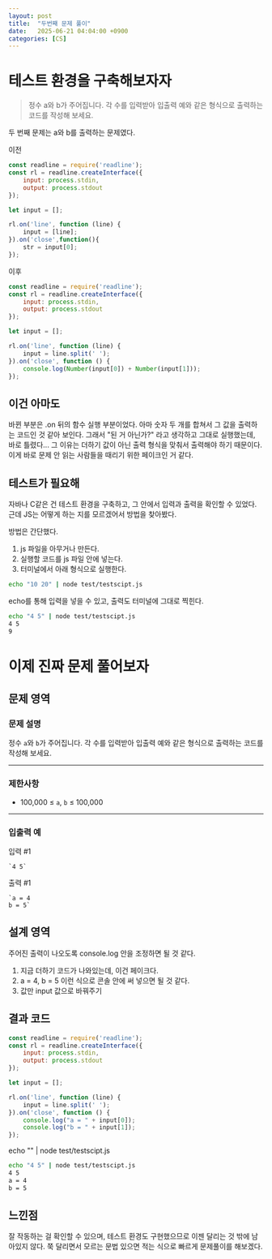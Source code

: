 ```yaml
---
layout: post
title:  "두번째 문제 풀이"
date:   2025-06-21 04:04:00 +0900
categories: [CS]
---
```


# 테스트 환경을 구축해보자자

>정수 a와 b가 주어집니다. 각 수를 입력받아 입출력 예와 같은 형식으로 출력하는 코드를 작성해 보세요.

두 번째 문제는 a와 b를 출력하는 문제였다.

이전

```js
const readline = require('readline');
const rl = readline.createInterface({
    input: process.stdin,
    output: process.stdout
});

let input = [];

rl.on('line', function (line) {
    input = [line];
}).on('close',function(){
    str = input[0];
});
```

이후
```js
const readline = require('readline');
const rl = readline.createInterface({
    input: process.stdin,
    output: process.stdout
});

let input = [];

rl.on('line', function (line) {
    input = line.split(' ');
}).on('close', function () {
    console.log(Number(input[0]) + Number(input[1]));
});
```

## 이건 아마도
바뀐 부분은 .on 뒤의 함수 실행 부분이었다. 아마 숫자 두 개를 합쳐서 그 값을 출력하는 코드인 것 같아 보인다.
그래서 "된 거 아닌가?" 라고 생각하고 그대로 실행했는데, 바로 틀렸다... 그 이유는 더하기 값이 아닌 출력 형식을 맞춰서 출력해야 하기 때문이다. 이게 바로 문제 안 읽는 사람들을 때리기 위한 페이크인 거 같다.

## 테스트가 필요해
자바나 C같은 건 테스트 환경을 구축하고, 그 안에서 입력과 출력을 확인할 수 있었다. 근데 JS는 어떻게 하는 지를 모르겠어서 방법을 찾아봤다.

방법은 간단했다.
1. js 파일을 아무거나 만든다.
2. 실행할 코드를 js 파일 안에 넣는다.
3. 터미널에서 아래 형식으로 실행한다.

```bash
echo "10 20" | node test/testscipt.js
```

echo를 통해 입력을 넣을 수 있고, 출력도 터미널에 그대로 찍힌다.

```bash
echo "4 5" | node test/testscipt.js
4 5
9
```

# 이제 진짜 문제 풀어보자

## 문제 영역

### **문제 설명**
정수 `a`와 `b`가 주어집니다. 각 수를 입력받아 입출력 예와 같은 형식으로 출력하는 코드를 작성해 보세요.

---
### 제한사항
- 100,000 ≤ `a`, `b` ≤ 100,000
---
### 입출력 예

입력 #1
```
`4 5`
```
출력 #1
```
`a = 4
b = 5`
```

## 설계 영역
주어진 출력이 나오도록 console.log 안을 조정하면 될 것 같다.
1. 지금 더하기 코드가 나와있는데, 이건 페이크다.
2. a = 4, b = 5 이런 식으로 콘솔 안에 써 넣으면 될 것 같다.
3. 값만 input 값으로 바꿔주기

## 결과 코드
```js
const readline = require('readline');
const rl = readline.createInterface({
    input: process.stdin,
    output: process.stdout
});

let input = [];

rl.on('line', function (line) {
    input = line.split(' ');
}).on('close', function () {
    console.log("a = " + input[0]);
    console.log("b = " + input[1]);
});
```

echo "" | node test/testscipt.js

```bash
echo "4 5" | node test/testscipt.js  
4 5
a = 4
b = 5
```

## 느낀점
잘 작동하는 걸 확인할 수 있으며, 테스트 환경도 구현했으므로 이젠 달리는 것 밖에 남아있지 않다. 쭉 달리면서 모르는 문법 있으면 적는 식으로 빠르게 문제풀이를 해보겠다.